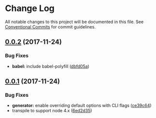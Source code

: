 # Change Log

All notable changes to this project will be documented in this file.
See [Conventional Commits](https://conventionalcommits.org) for commit guidelines.

<a name="0.0.2"></a>
## [0.0.2](https://github.com/jlegrone/create-semantic-module/compare/v0.0.1...v0.0.2) (2017-11-24)


### Bug Fixes

* **babel:** include babel-polyfill ([dbfd05a](https://github.com/jlegrone/create-semantic-module/commit/dbfd05a))




<a name="0.0.1"></a>
## [0.0.1](https://github.com/jlegrone/create-semantic-module/compare/v0.0.0...v0.0.1) (2017-11-24)


### Bug Fixes

* **generator:** enable overriding default options with CLI flags ([ce39c64](https://github.com/jlegrone/create-semantic-module/commit/ce39c64))
* transpile to support node 4.x ([6ed2d35](https://github.com/jlegrone/create-semantic-module/commit/6ed2d35))
